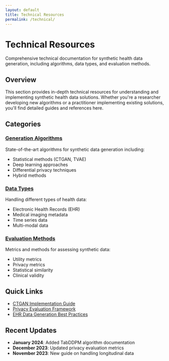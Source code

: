 ```yaml
---
layout: default
title: Technical Resources
permalink: /technical/
---
```


# Technical Resources

Comprehensive technical documentation for synthetic health data generation, including algorithms, data types, and evaluation methods.

## Overview

This section provides in-depth technical resources for understanding and implementing synthetic health data solutions. Whether you're a researcher developing new algorithms or a practitioner implementing existing solutions, you'll find detailed guides and references here.

## Categories

### [Generation Algorithms](/technical/algorithms/)
State-of-the-art algorithms for synthetic data generation including:
- Statistical methods (CTGAN, TVAE)
- Deep learning approaches
- Differential privacy techniques
- Hybrid methods

### [Data Types](/technical/data-types/)
Handling different types of health data:
- Electronic Health Records (EHR)
- Medical imaging metadata
- Time series data
- Multi-modal data

### [Evaluation Methods](/technical/evaluation/)
Metrics and methods for assessing synthetic data:
- Utility metrics
- Privacy metrics
- Statistical similarity
- Clinical validity

## Quick Links

- [CTGAN Implementation Guide](/technical/algorithms/ctgan/)
- [Privacy Evaluation Framework](/technical/evaluation/privacy/)
- [EHR Data Generation Best Practices](/technical/data-types/ehr/)

## Recent Updates

- **January 2024**: Added TabDDPM algorithm documentation
- **December 2023**: Updated privacy evaluation metrics
- **November 2023**: New guide on handling longitudinal data